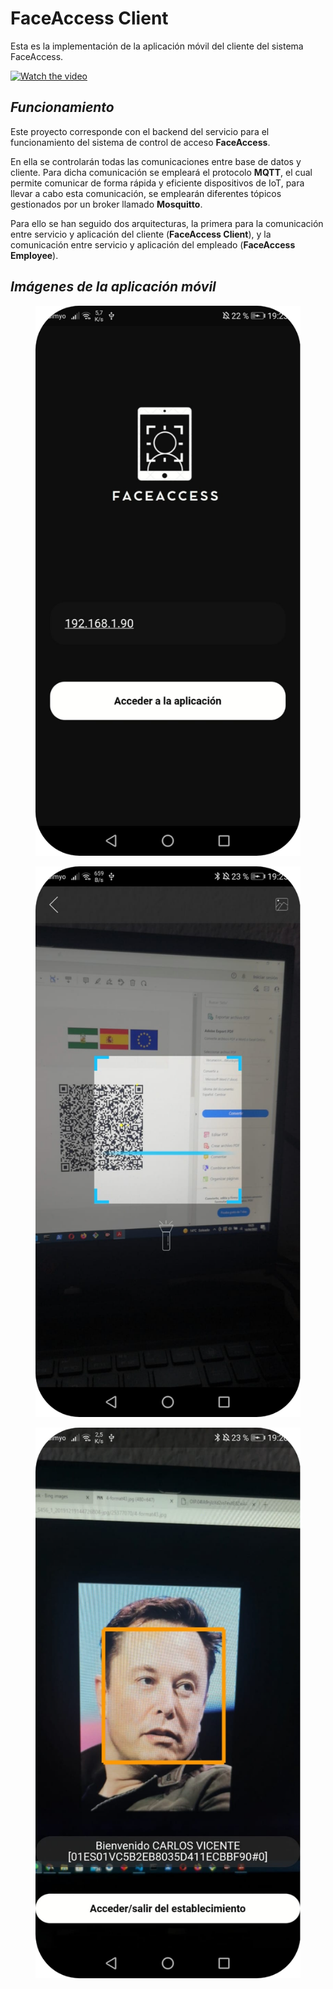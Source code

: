 # FaceAccess Client

Esta es la implementación de la aplicación móvil del cliente del sistema FaceAccess. 

[![Watch the video](https://img.youtube.com/vi/7-49Uec5LTM/0.jpg)](https://youtu.be/7-49Uec5LTM)


## *Funcionamiento*

Este proyecto corresponde con el backend del servicio para el funcionamiento del sistema de control de acceso **FaceAccess**.

En ella se controlarán todas las comunicaciones entre base de datos y cliente. Para dicha comunicación se empleará el protocolo **MQTT**, el cual permite comunicar de forma rápida y eficiente dispositivos de IoT, para llevar a cabo esta comunicación, se emplearán diferentes tópicos gestionados por un broker llamado **Mosquitto**. 

Para ello se han seguido dos arquitecturas, la primera para la comunicación entre servicio y aplicación del cliente (**FaceAccess Client**), y la comunicación entre servicio y aplicación del empleado (**FaceAccess Employee**).

## *Imágenes de la aplicación móvil*

<figure>
  <img
  src="./images/image1.png"
  alt="Inicio de la aplicación.">
</figure>

<figure>
  <img
  src="./images/image3.png"
  alt="Lector QR.">
</figure>

<figure>
  <img
  src="./images/image2.png"
  alt="Reconocimiento facial.">
</figure>

